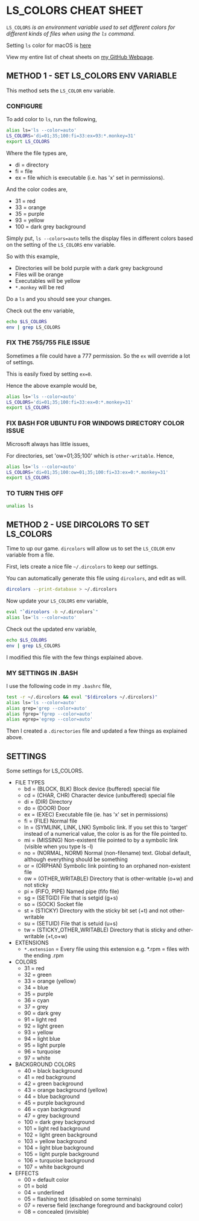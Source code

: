 # LS_COLORS CHEAT SHEET

`LS_COLORS` _is an environment variable used to set different colors
for different kinds of files when using the `ls` command._

Setting `ls` color for macOS is
[here](https://github.com/JeffDeCola/my-cheat-sheets/tree/master/software/development/operating-systems/macos/lscolors-cheat-sheet)

View my entire list of cheat sheets on
[my GitHub Webpage](https://jeffdecola.github.io/my-cheat-sheets/).

## METHOD 1 - SET LS_COLORS ENV VARIABLE

This method sets the `LS_COLOR` env variable.

### CONFIGURE

To add color to `ls`, run the following,

```bash
alias ls='ls --color=auto'
LS_COLORS='di=01;35;100:fi=33:ex=93:*.monkey=31'
export LS_COLORS
```

Where the file types are,

* di = directory
* fi = file
* ex = file which is executable (i.e. has 'x' set in permissions).

And the color codes are,

* 31 = red
* 33 = orange
* 35 = purple
* 93 = yellow
* 100 = dark grey background

Simply put, `ls --colors=auto` tells the display files in different
colors based on the setting of the `LS_COLORS` env variable.

So with this example,

* Directories will be bold purple with a dark grey background
* Files will be orange
* Executables will be yellow
* `*.monkey` will be red

Do a `ls` and you should see your changes.

Check out the env variable,

```bash
echo $LS_COLORS
env | grep LS_COLORS
```

### FIX THE 755/755 FILE ISSUE

Sometimes a file could have a 777 permission. So the `ex`
will override a lot of settings.

This is easily fixed by setting `ex=0`.

Hence the above example would be,

```bash
alias ls='ls --color=auto'
LS_COLORS='di=01;35;100:fi=33:ex=0:*.monkey=31'
export LS_COLORS
```

### FIX BASH FOR UBUNTU FOR WINDOWS DIRECTORY COLOR ISSUE

Microsoft always has little issues,

For directories, set 'ow=01;35;100' which is `other-writable`.
Hence,

```bash
alias ls='ls --color=auto'
LS_COLORS='di=01;35;100:ow=01;35;100:fi=33:ex=0:*.monkey=31'
export LS_COLORS
```

### TO TURN THIS OFF

```bash
unalias ls
```

## METHOD 2 - USE DIRCOLORS TO SET LS_COLORS

Time to up our game. `dircolors` will allow us to set
the `LS_COLOR` env variable from a file.

First, lets create a nice file `~/.dircolors` to keep
our settings.

You can automatically generate this file using `dircolors`,
and edit as will.

```bash
dircolors --print-database > ~/.dircolors
```

Now update your `LS_COLORS` env variable,

```bash
eval "`dircolors -b ~/.dircolors`"
alias ls='ls --color=auto'
```

Check out the updated env variable,

```bash
echo $LS_COLORS
env | grep LS_COLORS
```

I modified this file with the few things explained above.

### MY SETTINGS IN .BASH

I use the following code in my `.bashrc` file,

```bash
test -r ~/.dircolors && eval "$(dircolors ~/.dircolors)"
alias ls='ls --color=auto'
alias grep='grep --color=auto'
alias fgrep='fgrep --color=auto'
alias egrep='egrep --color=auto'
```

Then I created a `.directories` file and updated
a few things as explained above.

## SETTINGS

Some settings for LS_COLORS.

* FILE TYPES
  * bd  = (BLOCK, BLK) Block device (buffered) special file
  * cd  = (CHAR, CHR) Character device (unbuffered) special file
  * di  = (DIR)  Directory
  * do  = (DOOR) Door
  * ex  = (EXEC) Executable file (ie. has 'x' set in permissions)
  * fi  = (FILE) Normal file
  * ln  = (SYMLINK, LINK, LNK)   Symbolic link. If you set this to
    'target' instead of a numerical value, the color is as for the file pointed to.
  * mi  = (MISSING)  Non-existent file pointed to by a symbolic link
    (visible when you type ls -l)
  * no  = (NORMAL, NORM) Normal (non-filename) text. Global default,
    although everything should be something
  * or  = (ORPHAN)   Symbolic link pointing to an orphaned non-existent file
  * ow  = (OTHER_WRITABLE)   Directory that is other-writable (o+w) and not
    sticky
  * pi  = (FIFO, PIPE)   Named pipe (fifo file)
  * sg  = (SETGID) File that is setgid (g+s)
  * so  = (SOCK) Socket file
  * st  = (STICKY) Directory with the sticky bit set (+t) and not other-writable
  * su  = (SETUID) File that is setuid (u+s)
  * tw  = (STICKY_OTHER_WRITABLE)    Directory that is sticky and other-writable
    (+t,o+w)
* EXTENSIONS
  * `*.extension` = Every file using this extension e.g. *.rpm = files with
    the ending .rpm
* COLORS
  * 31  = red
  * 32  = green
  * 33  = orange (yellow)
  * 34  = blue
  * 35  = purple
  * 36  = cyan
  * 37  = grey
  * 90  = dark grey
  * 91  = light red
  * 92  = light green
  * 93  = yellow
  * 94  = light blue
  * 95  = light purple
  * 96  = turquoise
  * 97  = white
* BACKGROUND COLORS
  * 40  = black background
  * 41  = red background
  * 42  = green background
  * 43  = orange background (yellow)
  * 44  = blue background
  * 45  = purple background
  * 46  = cyan background
  * 47  = grey background
  * 100 = dark grey background
  * 101 = light red background
  * 102 = light green background
  * 103 = yellow background
  * 104 = light blue background
  * 105 = light purple background
  * 106 = turquoise background
  * 107 = white background
* EFFECTS
  * 00  = default color
  * 01  = bold
  * 04  = underlined
  * 05  = flashing text (disabled on some terminals)
  * 07  = reverse field (exchange foreground and background color)
  * 08  = concealed (invisible)
